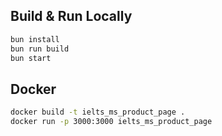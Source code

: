 ## Build & Run Locally

```sh
bun install
bun run build
bun start
```

## Docker

```sh
docker build -t ielts_ms_product_page .
docker run -p 3000:3000 ielts_ms_product_page
```
